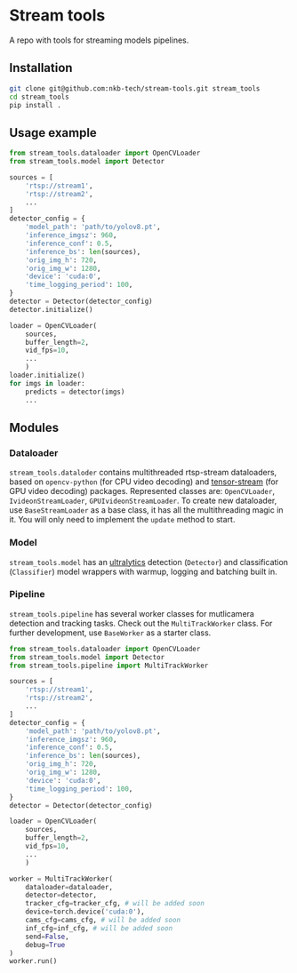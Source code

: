 # Stream tools

A repo with tools for streaming models pipelines.

## Installation

```bash
git clone git@github.com:nkb-tech/stream-tools.git stream_tools
cd stream_tools
pip install .
```

## Usage example

```python
from stream_tools.dataloader import OpenCVLoader
from stream_tools.model import Detector

sources = [
    'rtsp://stream1',
    'rtsp://stream2',
    ...
]
detector_config = {
    'model_path': 'path/to/yolov8.pt',
    'inference_imgsz': 960,
    'inference_conf': 0.5,
    'inference_bs': len(sources),
    'orig_img_h': 720,
    'orig_img_w': 1280,
    'device': 'cuda:0',
    'time_logging_period': 100,
}
detector = Detector(detector_config)
detector.initialize()

loader = OpenCVLoader(
    sources,
    buffer_length=2,
    vid_fps=10,
    ...
    )
loader.initialize()
for imgs in loader:
    predicts = detector(imgs)
    ...

```

## Modules

### Dataloader

`stream_tools.dataloder` contains multithreaded rtsp-stream dataloaders, based on `opencv-python` (for CPU video decoding) and [tensor-stream](https://github.com/osai-ai/tensor-stream) (for GPU video decoding) packages.
Represented classes are: `OpenCVLoader`, `IvideonStreamLoader`, `GPUIvideonStreamLoader`. To create new dataloader, use `BaseStreamLoader` as a base class, it has all the multithreading magic in it. You will only need to implement the `update` method to start.

### Model

`stream_tools.model` has an [ultralytics](https://github.com/ultralytics/ultralytics) detection (`Detector`) and classification (`Classifier`) model wrappers with warmup, logging and batching built in.

### Pipeline

`stream_tools.pipeline` has several worker classes for mutlicamera detection and tracking tasks. Check out the `MultiTrackWorker` class. For further development, use `BaseWorker` as a starter class.

```python
from stream_tools.dataloader import OpenCVLoader
from stream_tools.model import Detector
from stream_tools.pipeline import MultiTrackWorker

sources = [
    'rtsp://stream1',
    'rtsp://stream2',
    ...
]
detector_config = {
    'model_path': 'path/to/yolov8.pt',
    'inference_imgsz': 960,
    'inference_conf': 0.5,
    'inference_bs': len(sources),
    'orig_img_h': 720,
    'orig_img_w': 1280,
    'device': 'cuda:0',
    'time_logging_period': 100,
}
detector = Detector(detector_config)

loader = OpenCVLoader(
    sources,
    buffer_length=2,
    vid_fps=10,
    ...
    )

worker = MultiTrackWorker(
    dataloader=dataloader,
    detector=detector,
    tracker_cfg=tracker_cfg, # will be added soon
    device=torch.device('cuda:0'),
    cams_cfg=cams_cfg, # will be added soon
    inf_cfg=inf_cfg, # will be added soon
    send=False,
    debug=True
)
worker.run()

```
